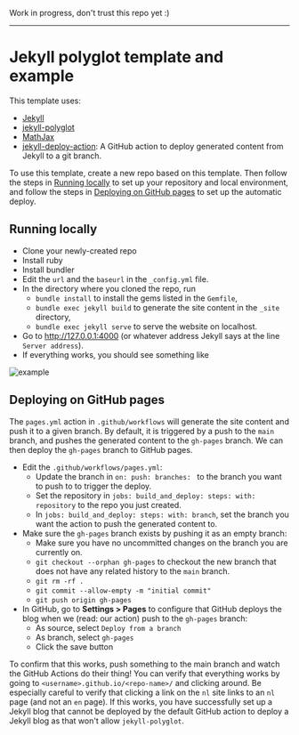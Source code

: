 Work in progress, don't trust this repo yet :)

---

# Jekyll polyglot template and example

This template uses:
- [Jekyll](https://jekyllrb.com/)
- [jekyll-polyglot](https://polyglot.untra.io/)
- [MathJax](https://www.mathjax.org/)
- [jekyll-deploy-action](https://github.com/jeffreytse/jekyll-deploy-action): A GitHub action to deploy generated content from Jekyll to a git branch.

To use this template, create a new repo based on this template.
Then follow the steps in [Running locally](#-running-locally) to set up your repository and local environment, and follow the steps in [Deploying on GitHub pages](#-deploying-on-github-pages) to set up the automatic deploy.

## Running locally
- Clone your newly-created repo
- Install ruby
- Install bundler
- Edit the `url` and the `baseurl` in the `_config.yml` file.
- In the directory where you cloned the repo, run
  - `bundle install` to install the gems listed in the `Gemfile`,
  - `bundle exec jekyll build` to generate the site content in the `_site` directory,
  - `bundle exec jekyll serve` to serve the website on localhost.
- Go to http://127.0.0.1:4000 (or whatever address Jekyll says at the line `Server address`).
- If everything works, you should see something like 

![example](https://user-images.githubusercontent.com/15685876/184389046-5bfe39cc-a15f-4620-81ec-27027934d36f.png)

## Deploying on GitHub pages
The `pages.yml` action in `.github/workflows` will generate the site content and push it to a given branch.
By default, it is triggered by a push to the `main` branch, and pushes the generated content to the `gh-pages` branch. 
We can then deploy the `gh-pages` branch to GitHub pages.

- Edit the `.github/workflows/pages.yml`:
  - Update the branch in `on: push: branches: ` to the branch you want to push to to trigger the deploy.
  - Set the repository in `jobs: build_and_deploy: steps: with: repository` to the repo you just created.
  - In `jobs: build_and_deploy: steps: with: branch`, set the branch you want the action to push the generated content to.
- Make sure the `gh-pages` branch exists by pushing it as an empty branch:
  - Make sure you have no uncommitted changes on the branch you are currently on.
  - `git checkout --orphan gh-pages` to checkout the new branch that does not have any related history to the `main` branch.
  - `git rm -rf .`
  - `git commit --allow-empty -m "initial commit"`
  - `git push origin gh-pages`
- In GitHub, go to **Settings > Pages** to configure that GitHub deploys the blog when we (read: our action) push to the `gh-pages` branch:
  - As source, select `Deploy from a branch`
  - As branch, select `gh-pages`
  - Click the save button

To confirm that this works, push something to the main branch and watch the GitHub Actions do their thing!
You can verify that everything works by going to `<username>.github.io/<repo-name>/` and clicking around.
Be especially careful to verify that clicking a link on the `nl` site links to an `nl` page (and not an `en` page). 
If this works, you have successfully set up a Jekyll blog that cannot be deployed by the default GitHub action to deploy a Jekyll blog as that won't allow `jekyll-polyglot`.
